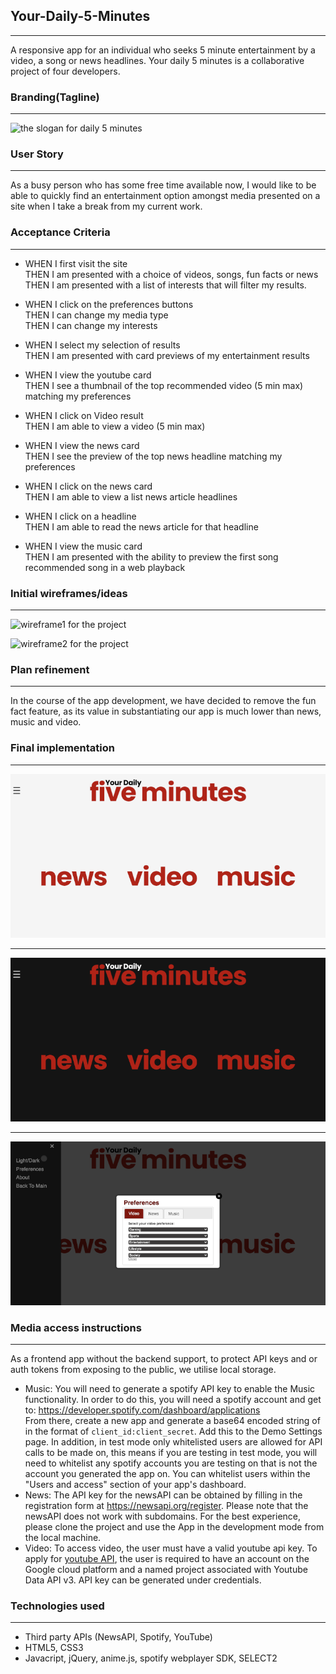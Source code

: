 ## Your-Daily-5-Minutes

---

A responsive app for an individual who seeks 5 minute entertainment by a video, a song or news headlines. Your daily 5 minutes is a collaborative project of four developers.

### Branding(Tagline)

---

![the slogan for daily 5 minutes](./assets/img/slogan.png)

### User Story

---

As a busy person who has some free time available now, I would like to be able to quickly find an entertainment option amongst media presented on a site when I take a break from my current work.

### Acceptance Criteria

---

- WHEN I first visit the site<br>
  THEN I am presented with a choice of videos, songs, fun facts or news<br>
  THEN I am presented with a list of interests that will filter my results.

- WHEN I click on the preferences buttons<br>
  THEN I can change my media type<br>
  THEN I can change my interests

- WHEN I select my selection of results<br>
  THEN I am presented with card previews of my entertainment results

- WHEN I view the youtube card<br>
  THEN I see a thumbnail of the top recommended video (5 min max) matching my preferences
- WHEN I click on Video result<br>
  THEN I am able to view a video (5 min max)

- WHEN I view the news card<br>
  THEN I see the preview of the top news headline matching my preferences

- WHEN I click on the news card<br>
  THEN I am able to view a list news article headlines

- WHEN I click on a headline<br>
  THEN I am able to read the news article for that headline

- WHEN I view the music card<br>
  THEN I am presented with the ability to preview the first song recommended song in a web playback

### Initial wireframes/ideas

---

![wireframe1 for the project](./assets/img/wireframe1.png)

![wireframe2 for the project](./assets/img/wireframe2.png)

### Plan refinement

---

In the course of the app development, we have decided to remove the fun fact feature, as its value in substantiating our app is much lower than news, music and video.

### Final implementation

---

![Your daily 5 minutes screenshot 2](./assets/img/daily5min2.png)

---

![Your daily 5 minutes screenshot 1](./assets/img/daily5min1.png)

---

![Your daily 5 minutes screenshot 3](./assets/img/daily5min3.png)

### Media access instructions

---

As a frontend app without the backend support, to protect API keys and or auth tokens from exposing to the public, we utilise local storage.

- Music:
  You will need to generate a spotify API key to enable the Music functionality. In order to do this, you will need a spotify account and get to:
  https://developer.spotify.com/dashboard/applications
  <br> From there, create a new app and generate a base64 encoded string of in the format of `client_id:client_secret`. Add this to the Demo Settings page.
  In addition, in test mode only whitelisted users are allowed for API calls to be made on, this means if you are testing in test mode, you will need to whitelist any spotify accounts you are testing on that is not the account you generated the app on. You can whitelist users within the "Users and access" section of your app's dashboard.
- News: The API key for the newsAPI can be obtained by filling in the registration form at https://newsapi.org/register. Please note that the newsAPI does not work with subdomains. For the best experience, please clone the project and use the App in the development mode from the local machine.
- Video: To access video, the user must have a valid youtube api key. To apply for [youtube API](https://developers.google.com/youtube/v3), the user is required to have an account on the Google cloud platform and a named project associated with Youtube Data API v3. API key can be generated under credentials.

### Technologies used

---

- Third party APIs (NewsAPI, Spotify, YouTube)
- HTML5, CSS3
- Javacript, jQuery, anime.js, spotify webplayer SDK, SELECT2
